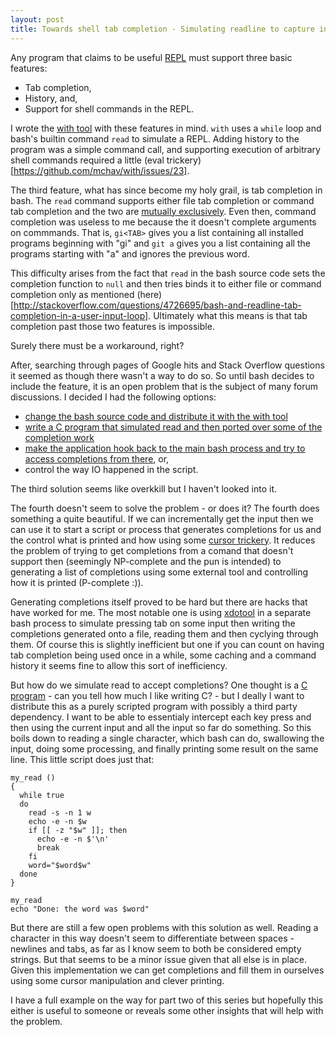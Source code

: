 ```yaml
---
layout: post
title: Towards shell tab completion - Simulating readline to capture intermediate input
---
```


Any program that claims to be useful [REPL](https://en.wikipedia.org/wiki/Read-eval-print_loop)
must support three basic features:

* Tab completion,
* History, and,
* Support for shell commands in the REPL.

I wrote the [with tool](https://github.com/mchav/With) with these features in mind.
`with` uses a `while` loop and bash's builtin command `read` to simulate a REPL.
Adding history to the program was a simple command call, and supporting execution of arbitrary
shell commands required a little (eval trickery)[https://github.com/mchav/with/issues/23].


The third feature, what has since become my holy grail, is tab completion in bash.
The `read` command supports either file tab completion or command tab completion and the 
two are [mutually exclusively](http://stackoverflow.com/questions/12044574/getting-complete-and-menu-complete-to-work-together).
Even then, command completion was useless to me because the it doesn't complete arguments on commmands. That is,
`gi<TAB>` gives you a list containing all installed programs beginning with "gi" and `git a` gives you a list
containing all the programs starting with "a" and ignores the previous word.

This difficulty arises from the fact that `read` in the bash source code sets the completion function to `null`
and then tries binds it to either file or command completion only as mentioned (here)[http://stackoverflow.com/questions/4726695/bash-and-readline-tab-completion-in-a-user-input-loop]. Ultimately what this means is that tab completion past those two features
is impossible. 

Surely there must be a workaround, right?

After, searching through pages of Google hits and Stack Overflow questions it seemed as though there wasn't a way to do so.
So until bash decides to include the feature, it is an open problem that is the subject of many forum discussions.
I decided I had the following options:

* [change the bash source code and distribute it with the with tool](https://media.giphy.com/media/O8lbnqdFAgunm/giphy.gif)
* [write a C program that simulated read and then ported over some of the completion work](https://41dcdfcd4dea0e5aba20-931851ca4d0d7cdafe33022cf8264a37.ssl.cf1.rackcdn.com/5971464_kanye-west-caught-smiling-and-then-frowning_6a0a7fd1_m.jpg?bg=51353A)
* [make the application hook back to the main bash process and try to access completions from there](http://superuser.com/questions/175799/does-bash-have-a-hook-that-is-run-before-executing-a-command), or,
* control the way IO happened in the script.

The third solution seems like overkkill but I haven't looked into it. 

The fourth doesn't seem to solve the problem - or does it?
The fourth does something a quite beautiful. If we can incrementally get the input then we can use it to start a script or process that
generates completions for us and the control what is printed and how using some [cursor trickery](http://www.idem-singapore.com/sites/live.idemsg2015.site.gsi.sg/files/No%20Under%2018.png). It reduces the problem of trying to get completions from a comand that doesn't support
 then (seemingly NP-complete and the pun is intended) to generating a list of completions using some external tool and controlling how it is printed (P-complete :)). 

Generating completions itself proved to be hard but there are hacks that have worked for me. The most notable one is using [xdotool](http://www.semicomplete.com/projects/xdotool/) in a separate bash process to simulate pressing tab on some input then writing the completions
generated onto a file, reading them and then cyclying through them. Of course this is slightly inefficient but one if you can count on 
having tab completion being used once in a while, some caching and a command history it seems fine to allow this sort of inefficiency.

But how do we simulate read to accept completions? One thought is a [C program](http://2.bp.blogspot.com/-rofkX14qGUA/UB04M3NJ2wI/AAAAAAAACEk/w-BDMoI7sFU/s320/kanye-west-laugh.gif) - can you tell how much I like writing C? - but I deally I want to distribute this as a purely
scripted program with possibly a third party dependency. I want to be able to essentialy intercept each key press and then using the current input and all the input so far
do something. So this boils down to reading a single character, which bash can do, swallowing the input, doing some processing,
and finally printing some result on the same line. This little script does just that:

```
my_read ()
{
  while true
  do
    read -s -n 1 w
    echo -e -n $w
    if [[ -z "$w" ]]; then
      echo -e -n $'\n'
      break
    fi
    word="$word$w"
  done
}

my_read
echo "Done: the word was $word"
```

But there are still a few open problems with this solution as well. Reading a character in this way doesn't seem to differentiate between
spaces - newlines and tabs, as far as I know seem to both be considered empty strings. But that seems to be a minor issue given that all else is in place. Given this implementation we can get completions and fill them in ourselves using some cursor manipulation and clever printing.

I have a full example on the way for part two of this series but hopefully this either is useful to someone or reveals some other insights that will help with the problem.